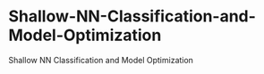 # Shallow-NN-Classification-and-Model-Optimization
Shallow NN Classification and Model Optimization
